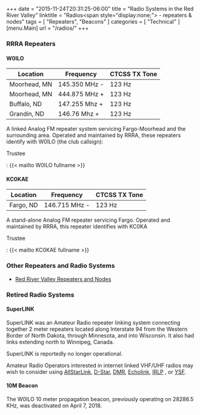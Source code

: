 +++
date = "2015-11-24T20:31:25-06:00"
title = "Radio Systems in the Red River Valley"
linktitle = "Radios<span style=\"display:none;\"> - repeaters & nodes</span>"
tags = [ "Repeaters", "Beacons" ]
categories = [ "Technical" ]
[menu.Main]
url = "/radios/"
+++
### RRRA Repeaters

#### W0ILO

Location     | Frequency     | CTCSS TX Tone
-------------|---------------|-----
Moorhead, MN | 145.350 MHz - | 123 Hz
Moorhead, MN | 444.875 MHz + | 123 Hz
Buffalo, ND  | 147.255 Mhz + | 123 Hz
Grandin, ND  | 146.76 Mhz +  | 123 Hz

A linked Analog FM repeater system servicing Fargo-Moorhead and the
surrounding area. Operated and maintained by RRRA, these repeaters
identify with W0ILO (the club callsign):

Trustee

: {{< mailto W0ILO fullname >}}

#### KC0KAE

Location  | Frequency     | CTCSS TX Tone
----------|---------------|-----
Fargo, ND | 146.715 MHz - | 123 Hz

A stand-alone Analog FM repeater servicing Fargo. Operated and
maintained by RRRA, this repeater identifies with KC0KA

Trustee

: {{< mailto KC0KAE fullname >}}

### Other Repeaters and Radio Systems

* [Red River Valley Repeaters and Nodes](/radios/list/)

### Retired Radio Systems

#### SuperLINK

SuperLINK was an Amateur Radio repeater linking system connecting together
2 meter repeaters located along Interstate 94 from the Western Border of
North Dakota, through Minnesota, and into Wisconsin. It also had links
extending north to Winnipeg, Canada.

SuperLINK is reportedly no longer operational.

Amateur Radio Operators interested in internet linked VHF/UHF
radios may wish to consider using [AllStarLink], [D-Star], [DMR], [Echolink],
[IRLP] , or [YSF]. 

[AllStarLink]: /radios/list/asl/
[D-Star]: /radios/list/d-star/
[DMR]: /radios/list/dmr/
[Echolink]: /radios/list/echolink/
[IRLP]: /radios/list/irlp/
[YSF]: /radios/list/ysf/

#### 10M Beacon

The W0ILO 10 meter propagation beacon, previously operating on 28286.5
KHz, was deactivated on April 7, 2018.
